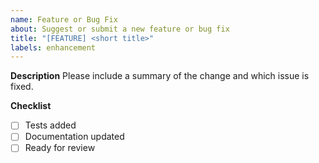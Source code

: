```yaml
---
name: Feature or Bug Fix
about: Suggest or submit a new feature or bug fix
title: "[FEATURE] <short title>"
labels: enhancement
---
```


**Description**
Please include a summary of the change and which issue is fixed.

**Checklist**
- [ ] Tests added
- [ ] Documentation updated
- [ ] Ready for review

